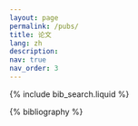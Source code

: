 ```yaml
---
layout: page
permalink: /pubs/
title: 论文
lang: zh
description:
nav: true
nav_order: 3
---
```


<!-- _pages/publications.md -->

<!-- Bibsearch Feature -->

{% include bib_search.liquid %}

<div class="publications">
<div class="circleline">
<div class="circle"></div>
<!-- <div class="line"></div> -->
</div>
{% bibliography %}
</div>
